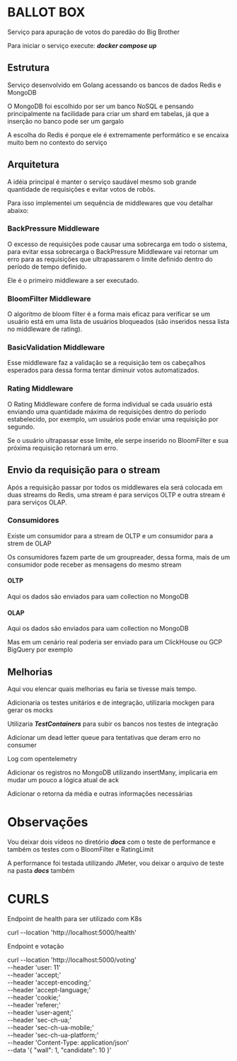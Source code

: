 # BALLOT BOX

Serviço para apuração de votos do paredão do Big Brother

Para iniciar o serviço execute: ***docker compose up***

## Estrutura

Serviço desenvolvido em Golang acessando os bancos de dados Redis e MongoDB

O MongoDB foi escolhido por ser um banco NoSQL e pensando principalmente na facilidade
para criar um shard em tabelas, já que a inserção no banco pode ser um gargalo

A escolha do Redis é porque ele é extremamente performático e se encaixa muito bem no contexto do
serviço

## Arquitetura

A idéia principal é manter o serviço saudável mesmo sob grande quantidade de requisições e evitar votos de robôs.

Para isso implementei um sequência de middlewares que vou detalhar abaixo:

### BackPressure Middleware

O excesso de requisições pode causar uma sobrecarga em todo o sistema, para evitar essa sobrecarga o BackPressure
Middleware vai retornar um erro para as requisições que ultrapassarem o limite definido dentro do período de
tempo definido.

Ele é o primeiro middleware a ser executado.

### BloomFilter Middleware

O algoritmo de bloom filter é a forma mais eficaz para verificar se um usuário está em uma lista de usuários
bloqueados (são inseridos nessa lista no middleware de rating).

### BasicValidation Middleware

Esse middleware faz a validação se a requisição tem os cabeçalhos esperados para dessa forma tentar diminuir
votos automatizados.

### Rating Middleware

O Rating Middleware confere de forma individual se cada usuário está enviando uma quantidade máxima de requisições
dentro do período estabelecido, por exemplo, um usuários pode enviar uma requisição por segundo.

Se o usuário ultrapassar esse limite, ele serpe inserido no BloomFilter e sua próxima requisição retornará um erro.

## Envio da requisição para o stream

Após a requisição passar por todos os middlewares ela será colocada em duas streams do Redis,
uma stream é para serviços OLTP e outra stream é para serviços OLAP.

### Consumidores

Existe um consumidor para a stream de OLTP e um consumidor para a strem de OLAP

Os consumidores fazem parte de um groupreader, dessa forma, mais de um consumidor pode receber as mensagens do
mesmo stream

#### OLTP

Aqui os dados são enviados para uam collection no MongoDB

#### OLAP

Aqui os dados são enviados para uam collection no MongoDB

Mas em um cenário real poderia ser enviado para um ClickHouse ou GCP BigQuery por exemplo


## Melhorias

Aqui vou elencar quais melhorias eu faria se tivesse mais tempo.

Adicionaria os testes unitários e de integração, utilizaria mockgen para gerar os mocks

Utilizaria ***TestContainers*** para subir os bancos nos testes de integração

Adicionar um dead letter queue para tentativas que deram erro no consumer

Log com opentelemetry

Adicionar os registros no MongoDB utilizando insertMany, implicaria em mudar um pouco a lógica
atual de ack

Adicionar o retorna da média e outras informações necessárias


# Observações

Vou deixar dois vídeos no diretório ***docs*** com o teste de performance e
também os testes com o BloomFilter e RatingLimit

A performance foi testada utilizando JMeter, vou deixar o arquivo de teste na
pasta ***docs*** também


# CURLS

Endpoint de health para ser utilizado com K8s

curl --location 'http://localhost:5000/health'

Endpoint e votação

curl --location 'http://localhost:5000/voting' \
--header 'user: 11' \
--header 'accept;' \
--header 'accept-encoding;' \
--header 'accept-language;' \
--header 'cookie;' \
--header 'referer;' \
--header 'user-agent;' \
--header 'sec-ch-ua;' \
--header 'sec-ch-ua-mobile;' \
--header 'sec-ch-ua-platform;' \
--header 'Content-Type: application/json' \
--data '{
"wall": 1,
"candidate": 10
}'



